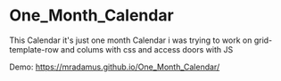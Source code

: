 # One_Month_Calendar
This Calendar  it's just one month Calendar i was trying to work on grid-template-row and colums with css and access doors with JS 

Demo: https://mradamus.github.io/One_Month_Calendar/

